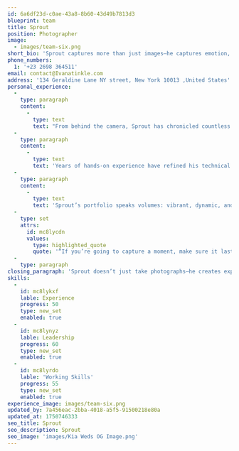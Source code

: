 ```yaml
---
id: 6a6df23d-c0ae-43a8-8b60-43d49b7813d3
blueprint: team
title: Sprout
position: Photographer
image:
  - images/team-six.png
short_bio: 'Sprout captures more than just images—he captures emotion, energy, and essence. With a creative eye and a deep love for storytelling through visuals, he brings moments to life through his lens.'
phone_numbers:
  1: '+23 2698 364511'
email: contact@Ivanatinkle.com
address: '134 Geraldine Lane NY street, New York 10013 ,United States'
personal_experience:
  -
    type: paragraph
    content:
      -
        type: text
        text: "From behind the camera, Sprout has chronicled countless stories—whether it's a fleeting expression at a wedding, the perfect light during golden hour, or a carefully composed product shoot. His career is built on the ability to see the extraordinary in the everyday."
  -
    type: paragraph
    content:
      -
        type: text
        text: 'Years of hands-on experience have refined his technical skills and artistic intuition, allowing him to shoot across styles and environments with confidence. His commitment to his craft ensures every frame is meaningful, every session intentional.'
  -
    type: paragraph
    content:
      -
        type: text
        text: 'Sprout’s portfolio speaks volumes: vibrant, dynamic, and authentic. It’s not just about taking photos—it’s about preserving memory, emotion, and identity through visual language.'
  -
    type: set
    attrs:
      id: mc8lycdn
      values:
        type: highlighted_quote
        quote: '“If you’re going to capture a moment, make sure it lasts forever.”'
  -
    type: paragraph
closing_paragraph: 'Sprout doesn’t just take photographs—he creates experiences that live beyond the shutter click. His work evokes, moves, and stays with you. Driven by curiosity and grounded in professionalism, he’s not only a photographer, but a visual narrator committed to excellence.'
skills:
  -
    id: mc8lykxf
    lable: Experience
    progress: 50
    type: new_set
    enabled: true
  -
    id: mc8lynyz
    lable: Leadership
    progress: 60
    type: new_set
    enabled: true
  -
    id: mc8lyrdo
    lable: 'Working Skills'
    progress: 55
    type: new_set
    enabled: true
experience_image: images/team-six.png
updated_by: 7a456eac-2bba-4018-a5f5-91500218e80a
updated_at: 1750746333
seo_title: Sprout
seo_description: Sprout
seo_image: 'images/Kia Weds OG Image.png'
---
```

